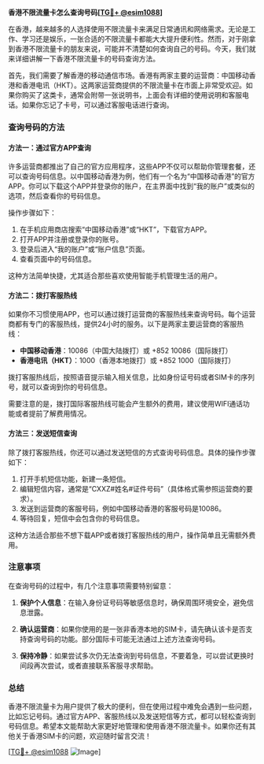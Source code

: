 **香港不限流量卡怎么查询号码[[TG💪+ @esim1088](https://t.me/s/esim1088)]**

在香港，越来越多的人选择使用不限流量卡来满足日常通讯和网络需求。无论是工作、学习还是娱乐，一张合适的不限流量卡都能大大提升便利性。然而，对于刚拿到香港不限流量卡的朋友来说，可能并不清楚如何查询自己的号码。今天，我们就来详细讲解一下香港不限流量卡的号码查询方法。

首先，我们需要了解香港的移动通信市场。香港有两家主要的运营商：中国移动香港和香港电讯（HKT）。这两家运营商提供的不限流量卡在市面上非常受欢迎。如果你购买了这类卡，通常会附带一张说明书，上面会有详细的使用说明和客服电话。如果你忘记了卡号，可以通过客服电话进行查询。

### 查询号码的方法

#### 方法一：通过官方APP查询

许多运营商都推出了自己的官方应用程序，这些APP不仅可以帮助你管理套餐，还可以查询号码信息。以中国移动香港为例，他们有一个名为“中国移动香港”的官方APP。你可以下载这个APP并登录你的账户，在主界面中找到“我的账户”或类似的选项，然后查看你的号码信息。

操作步骤如下：

1. 在手机应用商店搜索“中国移动香港”或“HKT”，下载官方APP。
2. 打开APP并注册或登录你的账号。
3. 登录后进入“我的账户”或“账户信息”页面。
4. 查看页面中的号码信息。

这种方法简单快捷，尤其适合那些喜欢使用智能手机管理生活的用户。

#### 方法二：拨打客服热线

如果你不习惯使用APP，也可以通过拨打运营商的客服热线来查询号码。每个运营商都有专门的客服热线，提供24小时的服务。以下是两家主要运营商的客服热线：

- **中国移动香港**：10086（中国大陆拨打）或 +852 10086（国际拨打）
- **香港电讯（HKT）**：1000（香港本地拨打）或 +852 1000（国际拨打）

拨打客服热线后，按照语音提示输入相关信息，比如身份证号码或者SIM卡的序列号，就可以查询到你的号码信息。

需要注意的是，拨打国际客服热线可能会产生额外的费用，建议使用WIFI通话功能或者提前了解费用情况。

#### 方法三：发送短信查询

除了拨打客服热线，你还可以通过发送短信的方式查询号码信息。具体的操作步骤如下：

1. 打开手机短信功能，新建一条短信。
2. 编辑短信内容，通常是“CXXZ#姓名#证件号码”（具体格式需参照运营商的要求）。
3. 发送到运营商的客服号码，例如中国移动香港的客服号码是10086。
4. 等待回复，短信中会包含你的号码信息。

这种方法适合那些不想下载APP或者拨打客服热线的用户，操作简单且无需额外费用。

### 注意事项

在查询号码的过程中，有几个注意事项需要特别留意：

1. **保护个人信息**：在输入身份证号码等敏感信息时，确保周围环境安全，避免信息泄露。
   
2. **确认运营商**：如果你使用的是一张非香港本地的SIM卡，请先确认该卡是否支持查询号码的功能。部分国际卡可能无法通过上述方法查询号码。

3. **保持冷静**：如果尝试多次仍无法查询到号码信息，不要着急，可以尝试更换时间段再次尝试，或者直接联系客服寻求帮助。

### 总结

香港不限流量卡为用户提供了极大的便利，但在使用过程中难免会遇到一些问题，比如忘记号码。通过官方APP、客服热线以及发送短信等方式，都可以轻松查询到号码信息。希望本文能帮助大家更好地管理和使用香港不限流量卡。如果你还有其他关于香港SIM卡的问题，欢迎随时留言交流！

[[TG💪+ @esim1088](https://t.me/s/esim1088) ![Image](https://i.postimg.cc/4NQfJmqS/Snipaste-2025-05-13-00-14-12.png)]